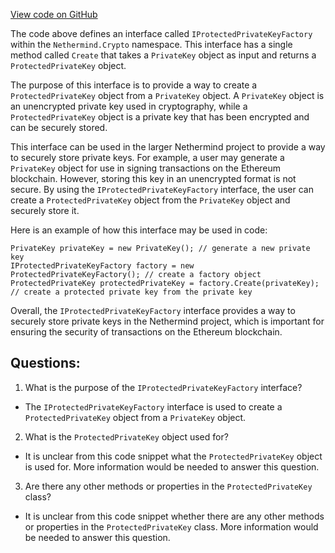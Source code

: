 [View code on GitHub](https://github.com/NethermindEth/nethermind/src/Nethermind/Nethermind.Crypto/IProtectedPrivateKeyFactory.cs)

The code above defines an interface called `IProtectedPrivateKeyFactory` within the `Nethermind.Crypto` namespace. This interface has a single method called `Create` that takes a `PrivateKey` object as input and returns a `ProtectedPrivateKey` object. 

The purpose of this interface is to provide a way to create a `ProtectedPrivateKey` object from a `PrivateKey` object. A `PrivateKey` object is an unencrypted private key used in cryptography, while a `ProtectedPrivateKey` object is a private key that has been encrypted and can be securely stored. 

This interface can be used in the larger Nethermind project to provide a way to securely store private keys. For example, a user may generate a `PrivateKey` object for use in signing transactions on the Ethereum blockchain. However, storing this key in an unencrypted format is not secure. By using the `IProtectedPrivateKeyFactory` interface, the user can create a `ProtectedPrivateKey` object from the `PrivateKey` object and securely store it. 

Here is an example of how this interface may be used in code:

```
PrivateKey privateKey = new PrivateKey(); // generate a new private key
IProtectedPrivateKeyFactory factory = new ProtectedPrivateKeyFactory(); // create a factory object
ProtectedPrivateKey protectedPrivateKey = factory.Create(privateKey); // create a protected private key from the private key
```

Overall, the `IProtectedPrivateKeyFactory` interface provides a way to securely store private keys in the Nethermind project, which is important for ensuring the security of transactions on the Ethereum blockchain.
## Questions: 
 1. What is the purpose of the `IProtectedPrivateKeyFactory` interface?
- The `IProtectedPrivateKeyFactory` interface is used to create a `ProtectedPrivateKey` object from a `PrivateKey` object.

2. What is the `ProtectedPrivateKey` object used for?
- It is unclear from this code snippet what the `ProtectedPrivateKey` object is used for. More information would be needed to answer this question.

3. Are there any other methods or properties in the `ProtectedPrivateKey` class?
- It is unclear from this code snippet whether there are any other methods or properties in the `ProtectedPrivateKey` class. More information would be needed to answer this question.